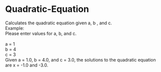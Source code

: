 # Quadratic-Equation
Calculates the quadratic equation given a, b , and c.<br />
Example:<br />
 Please enter values for a, b, and c.<br />
<br />
a = 1<br />
b = 4<br />
c = 3<br />
Given a = 1.0, b = 4.0, and c = 3.0, the solutions to the quadratic equation are x = -1.0 and -3.0.<br />
